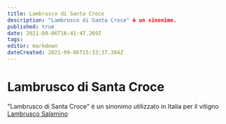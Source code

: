 ```yaml
---
title: Lambrusco di Santa Croce
description: "Lambrusco di Santa Croce" è un sinonimo.
published: true
date: 2021-09-06T16:41:47.269Z
tags: 
editor: markdown
dateCreated: 2021-09-06T15:33:37.384Z
---
```


# Lambrusco di Santa Croce
"Lambrusco di Santa Croce" è un sinonimo utilizzato in Italia per il vitigno [Lambrusco Salamino](/vitigni/Italia/bacca-nera/lambrusco-salamino)